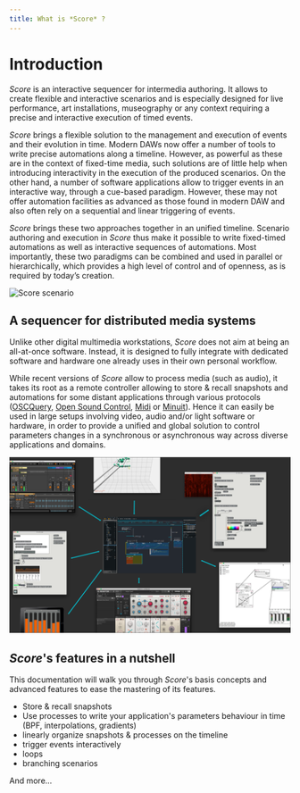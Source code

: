 ```yaml
---
title: What is *Score* ?
---
```


# Introduction

*Score* is an interactive sequencer for intermedia authoring. It allows to create flexible and interactive scenarios and is especially designed for live performance, art installations, museography or any context requiring a precise and interactive execution of timed events.

*Score* brings a flexible solution to the management and execution of events and their evolution in time. Modern DAWs now offer a number of tools to write precise automations along a timeline. However, as powerful as these are in the context of fixed-time media, such solutions are of little help when introducing interactivity in the execution of the produced scenarios. On the other hand, a number of software applications allow to trigger events in an interactive way, through a cue-based paradigm. However, these may not offer automation facilities as advanced as those found in modern DAW and also often rely on a sequential and linear triggering of events.

*Score* brings these two approaches together in an unified timeline. Scenario authoring and execution in *Score* thus make it possible to write fixed-timed automations as well as interactive sequences of automations. Most importantly, these two paradigms can be combined and used in parallel or hierarchically, which provides a high level of control and of openness, as is required by today’s creation.

![*Score* scenario](../images/Scor*_scenario.png "*Score* example scenario")

## A sequencer for distributed media systems

Unlike other digital multimedia workstations, *Score* does not aim at being an all-at-once software. Instead, it is designed to fully integrate with dedicated software and hardware one already uses in their own personal workflow. 

While recent versions of *Score* allow to process media (such as audio), it takes its root as a remote controller allowing to store & recall snapshots and automations for some distant applications through various protocols ([OSCQuery](https://github.com/mrRay/OSCQueryProposal), [Open Sound Control](http://opensoundcontrol.org), [Midi](https://www.midi.org) or [Minuit](https://github.com/Minuit/minuit)). Hence it can easily be used in large setups involving video, audio and/or light software or hardware, in order to provide a unified and global solution to control parameters changes in a synchronous or asynchronous way across diverse applications and domains.


![Distributed media system](../images/distributed_medias.png)

## *Score*'s features in a nutshell

This documentation will walk you through *Score*'s basis concepts and advanced features to ease the mastering of its features.

- Store & recall snapshots
- Use processes to write your application's parameters behaviour in time (BPF, interpolations, gradients)
- linearly organize snapshots & processes on the timeline
- trigger events interactively
- loops 
- branching scenarios

And more... 